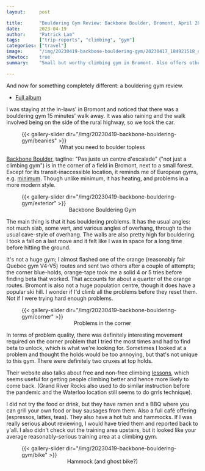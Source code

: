 ```yaml
---
layout:     post

title:      "Bouldering Gym Review: Backbone Boulder, Bromont, April 2023"
date:       2023-04-19
author:     "Patrick Lam"
tags:       ["trip-reports", "climbing", "gym"]
categories: ["travel"]
image:      "/img/20230419-backbone-bouldering-gym/20230417_184921518_outdoor_area.webp"
showtoc:    true
summary:    "Small but worthy climbing gym in Bromont. Also offers other services (café, terrasse, hammocks)."

---
```


And now for something completely different: a bouldering gym review.

* [Full album](https://gallery.patricklam.ca/index.php?/category/1673)

I was staying at the in-laws' in Bromont and noticed that there was a bouldering gym 15 minutes' walk away.
It was also raining and the walk involved being on the side of the rural highway, so we took the car.

<figure>
{{< gallery-slider dir="/img/20230419-backbone-bouldering-gym/beanies" >}}
<figcaption style="text-align:center">What you need to boulder topless</figcaption>
</figure>

[Backbone Boulder](https://backboneboulder.com/), tagline: "Pas juste
un centre d'escalade" ("not just a climbing gym") is in the corner of a
field in Bromont, next to a small forest. Except for its
transit-inaccessible location, it reminds me of European gyms,
e.g. [minimum](https://minimum.ch/). Though unlike minimum, it has
heating, and problems in a more modern style.

<figure>
{{< gallery-slider dir="/img/20230419-backbone-bouldering-gym/exterior" >}}
<figcaption style="text-align:center">Backbone Bouldering Gym</figcaption>
</figure>


The main thing is that it has bouldering problems. It has the usual
angles: not much slab, some vert, and various angles of overhang,
through to the usual cave-style of overhang.  The walls are also
pretty high for bouldering. I took a fall on a last move and it felt
like I was in space for a long time before hitting the ground.

It's not a huge gym; I almost flashed one of the orange (reasonably fair
Quebec gym V4-V5) routes and sent two others after a couple of
attempts; the corner blue-holds, orange-tape took me a solid 4 or 5
tries before finding beta that worked. That accounts for about a
quarter of the orange routes. Bromont is also not a huge population
centre, though it does have a popular ski hill. I wonder if I'd climb
all the problems before they reset them. Not if I were trying hard enough
problems.

<figure>
{{< gallery-slider dir="/img/20230419-backbone-bouldering-gym/corner" >}}
<figcaption style="text-align:center">Problems in the corner</figcaption>
</figure>

In terms of problem quality, there was definitely interesting movement required on
the corner problem that I tried the most times and had to find beta to unlock,
which is what we're looking for. Sometimes I looked at a problem and thought the holds
would be too annoying, but that's not unique to this gym. There were definitely
two cruxes at top holds.

Their website also talks about free and non-free climbing
[lessons](https://backboneboulder.com/cours/), which seems useful for
getting people climbing better and hence more likely to come back. (Grand River Rocks also used to do
similar instruction before the pandemic and the Waterloo location
still seems to do grrls technique).

I did not try the food or drink, but they have ramen and a BBQ where
you can grill your own food or buy sausages from them. Also a full
café offering (espressos, lattes, teas). They also have a hot tub and
hammocks. If I was really serious about reviewing, I would have tried
them and reported back to y'all. I also didn't check out the training
area upstairs, but it looked like your average reasonably-serious
training area at a climbing gym.

<figure>
{{< gallery-slider dir="/img/20230419-backbone-bouldering-gym/bike" >}}
<figcaption style="text-align:center">Hammock (and ghost bike?)</figcaption>
</figure>

